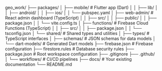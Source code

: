 geo_work/
├── packages/
│   ├── mobile/                 # Flutter app (Dart)
│   │   ├── lib/
│   │   ├── android/
│   │   ├── ios/
│   │   └── pubspec.yaml
│   ├── web-admin/             # React admin dashboard (TypeScript)
│   │   ├── src/
│   │   ├── public/
│   │   ├── package.json
│   │   └── vite.config.ts
│   ├── functions/             # Firebase Cloud Functions (TypeScript)
│   │   ├── src/
│   │   ├── package.json
│   │   └── tsconfig.json
│   └── shared/                # Shared types and utilities
│       ├── types/             # TypeScript interfaces
│       ├── schemas/           # JSON schemas for data models
│       └── dart-models/       # Generated Dart models
├── firebase.json              # Firebase configuration
├── firestore.rules           # Database security rules
├── package.json              # Root workspace configuration
├── .gitignore
├── .github/
│   └── workflows/            # CI/CD pipelines
├── docs/                     # Your existing documentation
└── README.md 
